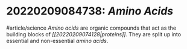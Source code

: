 # 20220209084738: *Amino Acids*
#article/science 
*Amino acids* are organic compounds that act as the building blocks of *[[20220209074128|proteins]]*. They are split up into essential and non-essential *amino acids*. 